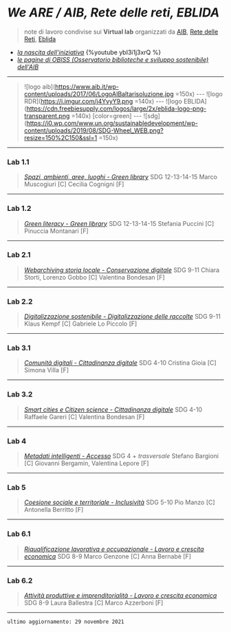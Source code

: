 #  *We ARE / AIB, Rete delle reti, EBLIDA* 

> note di lavoro condivise sui **Virtual lab** organizzati da [AIB](https://www.aib.it), [Rete delle Reti](https://retedellereti.dgline.it/), [Eblida](http://www.eblida.org/)



* [*la nascita dell'iniziativa*](https://retedellereti.dgline.it/seminario-eblida)
  {%youtube ybI3i1j3xrQ %}
* [*le pagine di OBISS (Osservatorio biblioteche e sviluppo sostenibile) dell'AIB*](https://www.aib.it/struttura/osservatori/obiss/)

---
>  ![logo aib](https://www.aib.it/wp-content/uploads/2017/06/LogoAIBaltarisoluzione.jpg =150x) --- ![logo RDR](https://i.imgur.com/j4YvyY9.png =140x) --- ![logo EBLIDA](https://cdn.freebiesupply.com/logos/large/2x/eblida-logo-png-transparent.png =140x) [color=green] --- ![sdg](https://i0.wp.com/www.un.org/sustainabledevelopment/wp-content/uploads/2019/08/SDG-Wheel_WEB.png?resize=150%2C150&ssl=1 =150x)

---

### Lab 1.1 
>[*Spazi, ambienti, aree,  luoghi - Green library*](/we-are-lab-1-1) SDG 12-13-14-15
> Marco Muscogiuri [C] Cecilia Cognigni [F]

---
### Lab 1.2 
> [*Green literacy - Green library*](/we-are-lab-1-2) SDG 12-13-14-15
> Stefania Puccini [C] Pinuccia Montanari [F] 
---

### Lab 2.1 
> [*Webarchiving storia locale - Conservazione digitale*](/we-are-lab-2-1) SDG 9-11
> Chiara Storti, Lorenzo Gobbo [C] Valentina Bondesan [F]
---

### Lab 2.2 
> [*Digitalizzazione sostenibile - Digitalizzazione delle raccolte*](/we-are-lab-2-2) SDG 9-11
> Klaus Kempf [C] Gabriele Lo Piccolo [F]
---

### Lab 3.1 
>[*Comunità digitali - Cittadinanza digitale*](/we-are-lab-3-1) SDG 4-10
> Cristina Gioia [C] Simona Villa [F]

---

### Lab 3.2 
> [*Smart cities e Citizen science - Cittadinanza digitale*](/we-are-lab-3-2) SDG 4-10
> Raffaele Gareri [C] Valentina Bondesan [F]
---
### Lab 4 
> [*Metadati intelligenti - Accesso*](/we-are-lab-4) SDG 4 + *trasversale*
> Stefano Bargioni [C] Giovanni Bergamin, Valentina Lepore [F]
---
### Lab 5 
> [*Coesione sociale e territoriale - Inclusività*](/we-are-lab-5) SDG 5-10
> Pio Manzo [C] Antonella Berritto [F]
----
### Lab 6.1 
> [*Riqualificazione lavorativa e occupazionale - Lavoro e crescita economica*](/we-are-lab-6-1) SDG 8-9
> Marco Genzone [C] Anna Bernabè [F]
---
### Lab 6.2 
> [*Attività produttive e imprenditorialità - Lavoro e crescita economica*](/we-are-lab-6-2) SDG 8-9
> Laura Ballestra [C] Marco Azzerboni [F]
---
    ultimo aggiornamento: 29 novembre 2021
